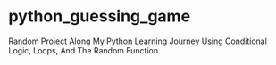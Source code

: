 # python_guessing_game
Random Project Along My Python Learning Journey Using Conditional Logic, Loops, And The Random Function.
